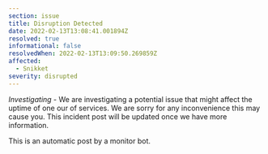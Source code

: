 ```yaml
---
section: issue
title: Disruption Detected
date: 2022-02-13T13:08:41.001894Z
resolved: true
informational: false
resolvedWhen: 2022-02-13T13:09:50.269859Z
affected:
  - Snikket
severity: disrupted
---
```

*Investigating* - We are investigating a potential issue that might affect the uptime of one our of services. We are sorry for any inconvenience this may cause you. This incident post will be updated once we have more information.

This is an automatic post by a monitor bot.
        